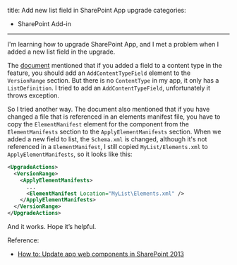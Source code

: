 title: Add new list field in SharePoint App upgrade
categories:
- SharePoint Add-in
---

I'm learning how to upgrade SharePoint App, and I met a problem when I added a new list field in the upgrade.

The [document](http://msdn.microsoft.com/en-us/library/office/dn265911(v=office.15).aspx) mentioned that if you added a field to a content type in the feature, you should add an `AddContentTypeField` element to the `VersionRange` section. But there is no `ContentType` in my app, it only has a `ListDefinition`. I tried to add an `AddContentTypeField`, unfortunately it throws exception.

So I tried another way. The document also mentioned that if you have changed a file that is referenced in an elements manifest file, you have to copy the `ElementManifest` element for the component from the `ElementManifests` section to the `ApplyElementManifests` section. When we added a new field to list, the `Schema.xml` is changed, although it's not referenced in a `ElementManifest`, I still copied `MyList/Elements.xml` to `ApplyElementManifests`, so it looks like this:

```xml
<UpgradeActions>
  <VersionRange>
    <ApplyElementManifests>
      ...
      <ElementManifest Location="MyList\Elements.xml" />
    </ApplyElementManifests>
  </VersionRange>
</UpgradeActions>
```

And it works. Hope it’s helpful.

Reference:

- [How to: Update app web components in SharePoint 2013](http://msdn.microsoft.com/en-us/library/office/dn265911(v=office.15).aspx)
